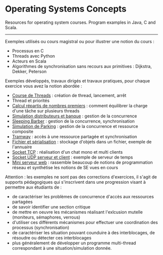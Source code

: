 # Operating Systems Concepts
Resources for operating system courses. Program examples in Java, C and Scala.

----

Exemples utilisés ou cours magistral ou pour illustrer une notion du cours :
- Processus en C
- Threads avec Python
- Acteurs en Scala
- Algorithmes de synchronisation sans recours aux primitives : Dijkstra, Dekker, Peterson


Exemples développés, travaux dirigés et travaux pratiques, pour chaque exercice vous avez la notion abordée :
- [Course de Threads](ThreadRace) : création de thread, lancement, arrêt
- Thread et priorités
- [Calcul répartis de nombres premiers](PrimeNmbers) : comment équilibrer la charge d'une tâche sur plusieurs threads
- [Simulation distributeurs et banque](BankSimulation) : gestion de la concurrence
- [Sleeping Barber](SleepingBarber) : gestion de la concurrence, synchronisation
- [Simulation de Parking](ParkingSimulation) : gestion de la concurrence et ressource composite
- [Tramway](TramwaySimulation) : accès à une ressource partagée et synchronisation
- [Fichier et sérialisation](FileAndSerialization) : stockage d'objets dans un fichier, exemple de l'annuaire
- [Socket TCP](Chat) : réalisation d'un chat mono et multi clients
- [Socket UDP serveur et client](TimeServerUDP) : exemple de serveur de temps
- [Mini serveur web](WebServer) : rassemble beaucoup de notions de programmation réseau et synthétise les notions de SE vues en cours

Attention : les exemples ne sont pas des corrections d'exercices, il s'agit de supports pédagogiques qui s'inscrivent dans une progression visant à permettre aux étudiants de :
 - de caractériser les problèmes de concurrence d'accès aux ressources partagées
 - de savoir identifier une section critique
 - de mettre en oeuvre les mécanismes réalisant l'exlcusion mutelle (moniteurs, sémaphores, verrous)
 - d'utiliser ces différents mécanismes pour effectuer une coordination des processus (synchronisation)
 - de caractériser les situation pouvant counduire à des interblocages, de résoudre ou détecter ces interblocages
 - plus généralement de développer un programme multi-thread correspondant à une situation/simulation donnée.
